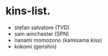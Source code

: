 # kins-list.

- stefan salvatore (TVD)
- sam winchester (SPN)
- nanami momozono (kamisama kiss)
- kokomi (genshin)
